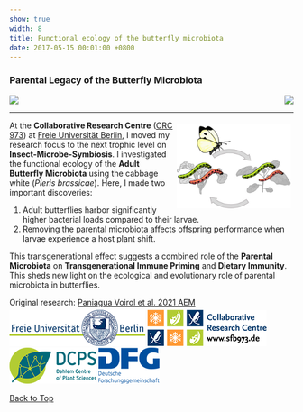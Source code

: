 ```yaml
---
show: true
width: 8
title: Functional ecology of the butterfly microbiota
date: 2017-05-15 00:01:00 +0800
---
```

<div class="p-4">
     <h3 id="Parental-Legacy">Parental Legacy of the Butterfly Microbiota</h3>
      <div style="display: flex; flex-wrap: wrap; justify-content: space-between; gap: 1px;">
     <img data-src="{{ 'assets/images/photos/IMG_2685m.jpg' | relative_url }}" class="lazy rounded frame-img" src="{{ '/assets/images/empty_300x200.png' | relative_url }}">
    <img data-src="{{ 'assets/images/photos/IMG_2631_m.jpg' | relative_url }}" class="lazy rounded frame-img" src="{{ '/assets/images/empty_300x200.png' | relative_url }}">
             </div>
     <hr />
 <img src="assets/images/photos/diet_shift.jpg" 
         alt="Diet shift" 
         class="lazy rounded" 
         style="float: right; width: 40%; height: auto; margin: 5px;">   
<p>
At the <b>Collaborative Research Centre</b> (<a href="https://www.sfb973.de/" target="_blank">CRC 973</a>) at <a href="https://www.bcp.fu-berlin.de/en/biologie/arbeitsgruppen/zoologie/ag_hilker/" target="_blank">Freie Universität Berlin</a>, I moved my research focus to the next trophic level on <strong>Insect-Microbe-Symbiosis</strong>. I investigated the functional ecology of the <b>Adult Butterfly Microbiota</b> using the cabbage white (<i>Pieris brassicae</i>). Here, I made two important discoveries: 
<ol>
    <li>Adult butterflies harbor significantly higher bacterial loads compared to their larvae.</li>
    <li>Removing the parental microbiota affects offspring performance when larvae experience a host plant shift.
</li>
    </ol>
This transgenerational effect suggests a combined role of the <strong>Parental Microbiota</strong> on <strong>Transgenerational Immune Priming</strong> and <strong>Dietary Immunity</strong>. This sheds new light on the ecological and evolutionary role of parental microbiota in butterflies.    
</p>
      
<div style="display: flex; flex-direction: column; align-items: start; gap: 5px;">
    <span>
        Original research: 
        <a href="https://journals.asm.org/doi/10.1128/aem.00596-20">
            Paniagua Voirol et al. 2021 AEM
        </a>
    </span>
    <div style="display: flex; gap: 10px; align-items: center;">
        <span class="__dimensions_badge_embed__" 
              data-doi="10.1128/AEM.00596-20" 
              data-style="small_rectangle">
        </span>
        <div class='altmetric-embed' 
             data-badge-popover='bottom' 
             data-doi='10.1128/AEM.00596-20'>
        </div>
        <a href="https://plu.mx/plum/a/?doi=10.1128/AEM.00596-20" 
           class="plumx-plum-print-popup" 
           data-popup="bottom" 
           data-theme="liberty" 
           data-badge="false" 
           data-size="small">
        </a>
    </div>
</div>
<img src="/assets/logo/logo64_FU.png" alt="Image 3" class="img-fluid logo-img">
     <img src="/assets/logo/logo64_CRC973.png" alt="Image 3" class="img-fluid logo-img"> 
     <img src="/assets/logo/logo64_DCPS.png" alt="Image 1" class="img-fluid logo-img">
    <img src="/assets/logo/logo64_DFGalt.png" alt="Image 1" class="img-fluid logo-img">
     <p><a href="#top">Back to Top <i class="fas fa-angle-double-up"></i></a></p>
</div>
